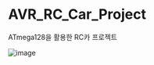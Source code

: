 # AVR_RC_Car_Project
ATmega128을 활용한 RC카 프로젝트

![image](https://github.com/Eugene821/AVR_RC_Car_Project/assets/68239029/28f7a4f8-dc99-4807-8fb1-d119eb631f31)

